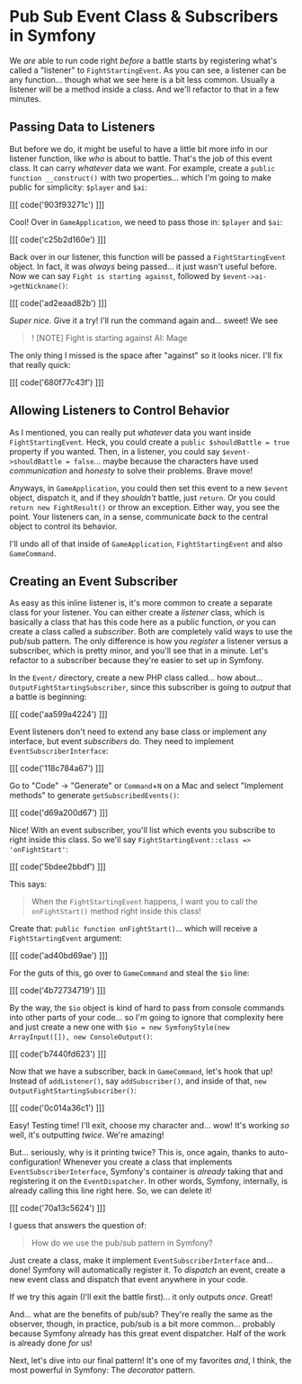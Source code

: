 # Pub Sub Event Class & Subscribers in Symfony

We *are* able to run code right *before* a battle starts by registering what's
called a "listener" to `FightStartingEvent`. As you can see, a listener can
be any function... though what we see here is a bit less common. Usually a listener
will be a method inside a class. And we'll refactor to that in a few minutes.

## Passing Data to Listeners

But before we do, it might be useful to have a little bit more info in our listener
function, like *who* is about to battle. That's the job of this event class. It can
carry *whatever* data we want. For example, create a
`public function __construct()` with two properties... which I'm going to make
public for simplicity: `$player` and `$ai`:

[[[ code('903f93271c') ]]]

Cool! Over in `GameApplication`, we need to pass those in: `$player` and `$ai`:

[[[ code('c25b2d160e') ]]]

Back over in our listener, this function will be passed a `FightStartingEvent` object.
In fact, it was *always* being passed... it just wasn't useful before. Now we can
say `Fight is starting against`, followed by `$event->ai->getNickname()`:

[[[ code('ad2eaad82b') ]]]

*Super nice*. Give it a try! I'll run the command again and... sweet! We see

> ! [NOTE] Fight is starting against AI: Mage

The only thing I missed is the space after "against" so it looks nicer. I'll fix
that really quick:

[[[ code('680f77c43f') ]]]

## Allowing Listeners to Control Behavior

As I mentioned, you can really put *whatever* data you want inside
`FightStartingEvent`. Heck, you could create a `public $shouldBattle = true` property
if you wanted. Then, in a listener, you could say `$event->shouldBattle = false`...
maybe because the characters have used *communication* and *honesty* to solve
their problems. Brave move!

Anyways, in `GameApplication`, you could then set this event to a new `$event` object,
dispatch it, and if they *shouldn't* battle, just `return`. Or you could
`return new FightResult()` or throw an exception. Either way, you see the point.
Your listeners can, in a sense, communicate *back* to the central object to control
its behavior.

I'll undo all of that inside of `GameApplication`, `FightStartingEvent` and also
`GameCommand`.

## Creating an Event Subscriber

As easy as this inline listener is, it's more common to create a separate class for
your listener. You can either create a *listener* class, which is basically a class
that has this code here as a public function, *or* you can create a class called
a *subscriber*. Both are completely valid ways to use the pub/sub pattern. The only
difference is how you *register* a listener versus a subscriber, which is pretty
minor, and you'll see that in a minute. Let's refactor to a subscriber because
they're easier to set up in Symfony.

In the `Event/` directory, create a new PHP class called... how about...
`OutputFightStartingSubscriber`, since this subscriber is going to *output* that
a battle is beginning:

[[[ code('aa599a4224') ]]]

Event listeners don't need to extend any base class or implement any interface,
but event *subscribers* do. They need to implement `EventSubscriberInterface`:

[[[ code('118c784a67') ]]]

Go to "Code" -> "Generate" or `Command`+`N` on a Mac and select "Implement methods"
to generate `getSubscribedEvents()`:

[[[ code('d69a200d67') ]]]

Nice! With an event subscriber, you'll list which events you subscribe to right
inside this class. So we'll say `FightStartingEvent::class => 'onFightStart'`:

[[[ code('5bdee2bbdf') ]]]

This says:

> When the `FightStartingEvent` happens, I want you to call the `onFightStart()` method
> right inside this class!

Create that: `public function onFightStart()`... which will receive a
`FightStartingEvent` argument:

[[[ code('ad40bd69ae') ]]]

For the guts of this, go over to `GameCommand` and steal the `$io` line:

[[[ code('4b72734719') ]]]

By the way, the `$io` object is kind of hard to pass from console commands into
other parts of your code... so I'm going to ignore that complexity here and just
create a new one with `$io = new SymfonyStyle(new ArrayInput([]), new ConsoleOutput()`:

[[[ code('b7440fd623') ]]]

Now that we have a subscriber, back in `GameCommand`, let's hook that up! Instead
of `addListener()`, say `addSubscriber()`, and inside of that,
`new OutputFightStartingSubscriber()`:

[[[ code('0c014a36c1') ]]]

Easy! Testing time! I'll exit, choose my character and... wow! It's working *so*
well, it's outputting *twice*. We're amazing!

But... seriously, why is it printing twice? This is, once again, thanks to
auto-configuration! Whenever you create a class that implements
`EventSubscriberInterface`, Symfony's container is *already* taking that
and registering it on the `EventDispatcher`. In other words, Symfony,
internally, is already calling this line right here. So, we can delete it!

[[[ code('70a13c5624') ]]]

I guess that answers the question of:

> How do we use the pub/sub pattern in Symfony?

Just create a class, make it implement `EventSubscriberInterface` and... done!
Symfony will automatically register it. To *dispatch* an event, create a new event
class and dispatch that event anywhere in your code.

If we try this again (I'll exit the battle first)... it only outputs *once*. Great!

And... what are the benefits of pub/sub? They're really the same as the observer,
though, in practice, pub/sub is a bit more common... probably because Symfony already
has this great event dispatcher. Half of the work is already done *for* us!

Next, let's dive into our final pattern! It's one of my favorites *and*, I think,
the most powerful in Symfony: The *decorator* pattern.
